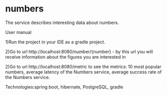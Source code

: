 # numbers

The service describes interesting data about numbers.

User manual

1)Run the project in your IDE as a gradle project.

2)Go to url http://localhost:8080/number/{number} - by this url you will receive information about the figures you are interested in

2)Go to url http://localhost:8080/metric to see the metrics: 10 most popular numbers, average latency of the Numbers service, average success rate of the Numbers service.

Technologies:spring boot, hibernate, PostgreSQL, gradle
